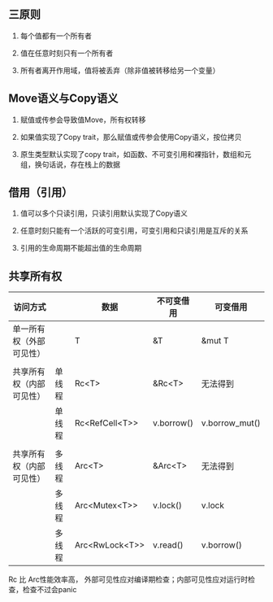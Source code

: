 ## 三原则

1. 每个值都有一个所有者

2. 值在任意时刻只有一个所有者

3. 所有者离开作用域，值将被丢弃（除非值被转移给另一个变量）



## Move语义与Copy语义

1. 赋值或传参会导致值Move，所有权转移

2. 如果值实现了Copy trait，那么赋值或传参会使用Copy语义，按位拷贝

3. 原生类型默认实现了copy trait，如函数、不可变引用和裸指针，数组和元组，换句话说，存在栈上的数据



## 借用（引用）

1. 值可以多个只读引用，只读引用默认实现了Copy语义

2. 任意时刻只能有一个活跃的可变引用，可变引用和只读引用是互斥的关系

3. 引用的生命周期不能超出值的生命周期



## 共享所有权

| 访问方式                 |        | 数据 | 不可变借用 | 可变借用 |
| ------------------------ | ------ | ---- | ---- | ---- |
| 单一所有权（外部可见性） |        |   T   |     &T       |    &mut T      |
| | | | | |
| 共享所有权（内部可见性） | 单线程 |   Rc\<T\>   |   &Rc\<T\>          |     无法得到      |
|                          | 单线程 |  Rc\<RefCell\<T\>\>     |     v.borrow()       |    v.borrow_mut()      |
| | | | | |
| 共享所有权（内部可见性） | 多线程 |   Arc\<T\>    |     &Arc\<T\>        |    无法得到      |
|                      | 多线程 |  Arc\<Mutex\<T\>\>     |    v.lock()         |   v.lock      |
|                      | 多线程 |  Arc\<RwLock\<T\>\>    |     v.read()       |    v.borrow()     |

Rc 比 Arc性能效率高， 外部可见性应对编译期检查；内部可见性应对运行时检查，检查不过会panic
